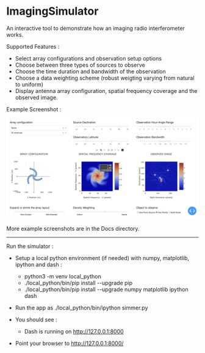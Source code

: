 # ImagingSimulator
An interactive tool to demonstrate how an imaging radio interferometer works.

Supported Features :

- Select array configurations and observation setup options
- Choose between three types of sources to observe
- Choose the time duration and bandwidth of the observation 
- Choose a data weighting scheme (robust weigting varying from natural to uniform)
- Display antenna array configuration, spatial frequency coverage and the observed image. 


Example Screenshot : 

![Spiral config short synthesis](Docs/sim_example_june2024.png)

More example screenshots are in the Docs directory.

-------------------------------------------------------------------------------------------------

Run the simulator :

- Setup a local python environment (if needed) with numpy, matplotlib, ipython and dash : 

  - python3 -m venv local_python
  - ./local_python/bin/pip install --upgrade pip
  - ./local_python/bin/pip install --upgrade numpy matplotlib ipython dash


- Run the app as   ./local_python/bin/ipython simmer.py

- You should see : 

  - Dash is running on http://127.0.0.1:8000
  
- Point your browser to  http://127.0.0.1:8000/


